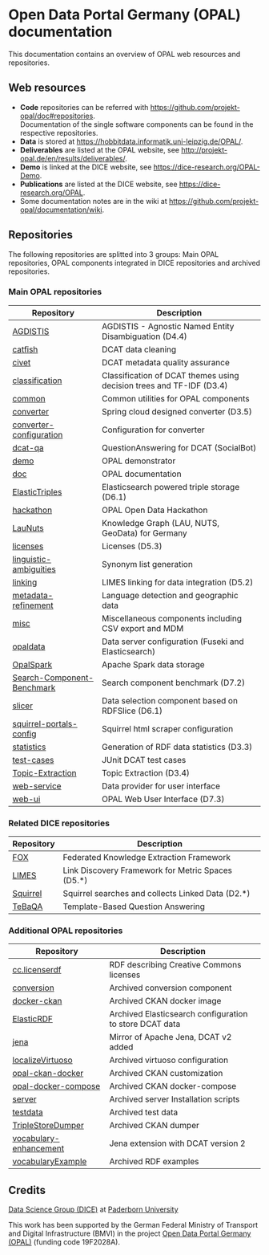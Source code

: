 # Open Data Portal Germany (OPAL) documentation

This documentation contains an overview of OPAL web resources and repositories.


## Web resources

- **Code** repositories can be referred with https://github.com/projekt-opal/doc#repositories.  
  Documentation of the single software components can be found in the respective repositories.
- **Data** is stored at https://hobbitdata.informatik.uni-leipzig.de/OPAL/.
- **Deliverables** are listed at the OPAL website, see http://projekt-opal.de/en/results/deliverables/.
- **Demo** is linked at the DICE website, see https://dice-research.org/OPAL-Demo.
- **Publications** are listed at the DICE website, see https://dice-research.org/OPAL.
- Some documentation notes are in the wiki at https://github.com/projekt-opal/documentation/wiki.


## Repositories

The following repositories are splitted into 3 groups: Main OPAL repositories, OPAL components integrated in DICE repositories and archived repositories.


### Main OPAL repositories

| Repository | Description |
| ---------- | ----------- |
| [AGDISTIS](https://github.com/projekt-opal/AGDISTIS) | AGDISTIS - Agnostic Named Entity Disambiguation (D4.4) |
| [catfish](https://github.com/projekt-opal/catfish) | DCAT data cleaning |
| [civet](https://github.com/projekt-opal/civet) | DCAT metadata quality assurance |
| [classification](https://github.com/projekt-opal/classification) | Classification of DCAT themes using decision trees and TF-IDF (D3.4) |
| [common](https://github.com/projekt-opal/common) | Common utilities for OPAL components |
| [converter](https://github.com/projekt-opal/converter) | Spring cloud designed converter (D3.5) |
| [converter-configuration](https://github.com/projekt-opal/converter-configuration) | Configuration for converter |
| [dcat-qa](https://github.com/projekt-opal/dcat-qa) | QuestionAnswering for DCAT (SocialBot) |
| [demo](https://github.com/projekt-opal/demo) | OPAL demonstrator |
| [doc](https://github.com/projekt-opal/doc) | OPAL documentation |
| [ElasticTriples](https://github.com/projekt-opal/ElasticTriples) | Elasticsearch powered triple storage (D6.1) |
| [hackathon](https://github.com/projekt-opal/hackathon) | OPAL Open Data Hackathon |
| [LauNuts](https://github.com/projekt-opal/LauNuts) | Knowledge Graph (LAU, NUTS, GeoData) for Germany |
| [licenses](https://github.com/projekt-opal/licenses) | Licenses (D5.3) |
| [linguistic-ambiguities](https://github.com/projekt-opal/linguistic-ambiguities) | Synonym list generation |
| [linking](https://github.com/projekt-opal/linking) | LIMES linking for data integration (D5.2) |
| [metadata-refinement](https://github.com/projekt-opal/metadata-refinement) | Language detection and geographic data |
| [misc](https://github.com/projekt-opal/misc) | Miscellaneous components including CSV export and MDM |
| [opaldata](https://github.com/projekt-opal/opaldata) | Data server configuration (Fuseki and Elasticsearch) |
| [OpalSpark](https://github.com/projekt-opal/OpalSpark) | Apache Spark data storage |
| [Search-Component-Benchmark](https://github.com/projekt-opal/Search-Component-Benchmark) | Search component benchmark (D7.2) |
| [slicer](https://github.com/projekt-opal/slicer) | Data selection component based on RDFSlice (D6.1) |
| [squirrel-portals-config](https://github.com/projekt-opal/squirrel-portals-config) | Squirrel html scraper configuration |
| [statistics](https://github.com/projekt-opal/statistics) | Generation of RDF data statistics (D3.3) |
| [test-cases](https://github.com/projekt-opal/test-cases) | JUnit DCAT test cases |
| [Topic-Extraction](https://github.com/projekt-opal/Topic-Extraction) | Topic Extraction (D3.4) |
| [web-service](https://github.com/projekt-opal/web-service) | Data provider for user interface |
| [web-ui](https://github.com/projekt-opal/web-ui) | OPAL Web User Interface (D7.3) |


### Related DICE repositories

| Repository | Description |
| ---------- | ----------- |
| [FOX](https://github.com/dice-group/FOX) | Federated Knowledge Extraction Framework |
| [LIMES](https://github.com/dice-group/LIMES) | Link Discovery Framework for Metric Spaces (D5.*) |
| [Squirrel](https://github.com/dice-group/Squirrel) | Squirrel searches and collects Linked Data (D2.*) |
| [TeBaQA](https://github.com/dice-group/TeBaQA/tree/opal) | Template-Based Question Answering |


### Additional OPAL repositories

| Repository | Description |
| ---------- | ----------- |
| [cc.licenserdf](https://github.com/projekt-opal/cc.licenserdf) | RDF describing Creative Commons licenses |
| [conversion](https://github.com/projekt-opal/conversion) | Archived conversion component |
| [docker-ckan](https://github.com/projekt-opal/docker-ckan) | Archived CKAN docker image |
| [ElasticRDF](https://github.com/projekt-opal/ElasticRDF) | Archived Elasticsearch configuration to store DCAT data |
| [jena](https://github.com/projekt-opal/jena) | Mirror of Apache Jena, DCAT v2 added |
| [localizeVirtuoso](https://github.com/projekt-opal/localizeVirtuoso) | Archived virtuoso configuration |
| [opal-ckan-docker](https://github.com/projekt-opal/opal-ckan-docker) | Archived CKAN customization |
| [opal-docker-compose](https://github.com/projekt-opal/opal-docker-compose) | Archived CKAN docker-compose |
| [server](https://github.com/projekt-opal/server) | Archived server Installation scripts |
| [testdata](https://github.com/projekt-opal/testdata) | Archived test data |
| [TripleStoreDumper](https://github.com/projekt-opal/TripleStoreDumper) | Archived CKAN dumper |
| [vocabulary-enhancement](https://github.com/projekt-opal/vocabulary-enhancement) | Jena extension with DCAT version 2 |
| [vocabularyExample](https://github.com/projekt-opal/vocabularyExample) | Archived RDF examples |


## Credits

[Data Science Group (DICE)](https://dice-research.org/) at [Paderborn University](https://www.uni-paderborn.de/)

This work has been supported by the German Federal Ministry of Transport and Digital Infrastructure (BMVI) in the project [Open Data Portal Germany (OPAL)](http://projekt-opal.de/) (funding code 19F2028A).